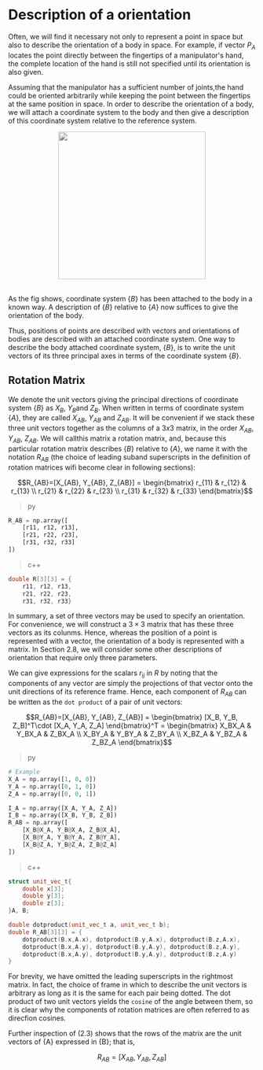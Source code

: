 &emsp;
# Description of a orientation
Often, we will find it necessary not only to represent a point in space but also to describe the orientation of a body in space. For example, if vector $P_A$ locates the point directly between the fingertips of a manipulator's hand, the complete location of the hand is still not specified until its orientation is also given.

Assuming that the manipulator has a sufficient number of joints,the hand could be oriented arbitrarily while keeping the point between the fingertips at the same position in space. In order to describe the orientation of a body, we will attach a coordinate system to the body and then give a description of this coordinate system relative to the reference system. 

<div align=center>
    <image src="imgs/pos&orien.png" width=300>
</div>
&emsp;

As the fig shows, coordinate system $\{B\}$ has been attached to the body in a known way. A description of $\{B\}$ relative to $\{A\}$ now suffices to give
the orientation of the body.

Thus, positions of points are described with vectors and orientations of bodies are described with an attached coordinate system. One way to describe the body attached coordinate system, $\{B\}$, is to write the unit vectors of its three principal axes in terms of the coordinate system $\{B\}$.

## Rotation Matrix
We denote the unit vectors giving the principal directions of coordinate system $\{B\}$ as $X_B$, $Y_B$and $Z_B$. When written in terms of coordinate system $\{A\}$, they are called $X_{AB}$, $Y_{AB}$ and $Z_{AB}$. It will be convenient if we stack these three unit vectors together as the columns of a $3 x 3$ matrix, in the order $X_{AB}$, $Y_{AB}$, $Z_{AB}$. We will callthis matrix a rotation matrix, and, because this particular rotation matrix describes $\{B\}$ relative to $\{A\}$, we name it with the notation $R_{AB}$ (the choice of leading suband superscripts in the definition of rotation matrices wifi become clear in following sections):

$$R_{AB}=[X_{AB}, Y_{AB}, Z_{AB}] = \begin{bmatrix}
r_{11} & r_{12} & r_{13} \\
r_{21} & r_{22} & r_{23} \\
r_{31} & r_{32} & r_{33} \end{bmatrix}$$

>py
```py
R_AB = np.array([
    [r11, r12, r13],
    [r21, r22, r23],
    [r31, r32, r33]
])
```
>c++
```c++
double R[3][3] = {
    r11, r12, r13, 
    r21, r22, r23, 
    r31, r32, r33}
```

In summary, a set of three vectors may be used to specify an orientation. For convenience, we will construct a $3 \times 3$ matrix that has these three vectors as its colunms. Hence, whereas the position of a point is represented with a vector, the orientation of a body is represented with a matrix. In Section 2.8, we will consider some other descriptions of orientation that require only three parameters.

We can give expressions for the scalars $r_{ij}$ in $R$ by noting that the components of any vector are simply the projections of that vector onto the unit directions of its reference frame. Hence, each component of $R_{AB}$ can be written as the `dot product` of a pair of unit vectors:


$$R_{AB}=[X_{AB}, Y_{AB}, Z_{AB}] = 
\begin{bmatrix}
[X_B, Y_B, Z_B]^T\cdot [X_A, Y_A, Z_A]
\end{bmatrix}^T =
\begin{bmatrix}
X_BX_A & Y_BX_A & Z_BX_A \\
X_BY_A & Y_BY_A & Z_BY_A \\
X_BZ_A & Y_BZ_A & Z_BZ_A \end{bmatrix}$$

>py
```py
# Example
X_A = np.array([1, 0, 0])
Y_A = np.array([0, 1, 0])
Z_A = np.array([0, 0, 1])

I_A = np.array([X_A, Y_A, Z_A])
I_B = np.array([X_B, Y_B, Z_B])
R_AB = np.array([
    [X_B@X_A, Y_B@X_A, Z_B@X_A],
    [X_B@Y_A, Y_B@Y_A, Z_B@Y_A],
    [X_B@Z_A, Y_B@Z_A, Z_B@Z_A]
])
```
>c++
```c++
struct unit_vec_t{
    double x[3];
    double y[3];
    double z[3];
}A, B;

double dotproduct(unit_vec_t a, unit_vec_t b);
double R_AB[3][3] = {
    dotproduct(B.x,A.x), dotproduct(B.y,A.x), dotproduct(B.z,A.x),
    dotproduct(B.x,A.y), dotproduct(B.y,A.y), dotproduct(B.z,A.y),
    dotproduct(B.x,A.y), dotproduct(B.y,A.y), dotproduct(B.z,A.y)
}
```

For brevity, we have omitted the leading superscripts in the rightmost matrix. In fact, the choice of frame in which to describe the unit vectors is arbitrary as long as it is the same for each pair being dotted. The dot product of two unit vectors yields the `cosine` of the angle between them, so it is clear why the components of rotation matrices are often referred to as direcfion cosines.

Further inspection of (2.3) shows that the rows of the matrix are the unit vectors of {A} expressed in {B}; that is,

$$R_{AB}=[X_{AB}, Y_{AB}, Z_{AB}] $$


